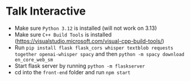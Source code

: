 # Talk Interactive
- Make sure `Python 3.12` is installed (will not work on 3.13) 
- Make sure `C++ Build Tools` is installed (https://visualstudio.microsoft.com/visual-cpp-build-tools/)
- Run `pip install flask flask_cors whisper textblob requests together openai-whisper spacy` and then `python -m spacy download en_core_web_sm`
- Start flask server by running `python -m flaskserver` 
- cd into the `front-end` folder and run `npm start`